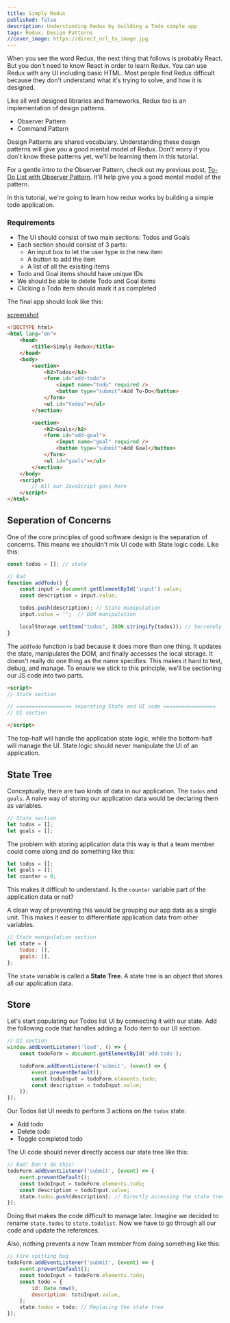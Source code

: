 ```yaml
---
title: Simply Redux
published: false
description: Understanding Redux by building a Todo simple app
tags: Redux, Design Patterns
//cover_image: https://direct_url_to_image.jpg
---
```


<!-- Redux is a library for managing global application state.
Redux is typically used with React

Redux uses a "one-way data flow" app structure

Command Pattern allows you to decouple the requester of an action from the object that actually performs the action.

The client is responsible for creating the command object. The command object consist of a set of actions on a reciever.

The command object encapsulates the actions and can be called to invoke the actions on the Receiver.

The command pattern encapsulates a request as an object, thereby letting you parameterize other other objects with different requests.

The command pattern aims to encapsulate method invocation, requests or operations into a single object and gives us the ability to both parameterize and pass method calls around that can be executed at our discretion.

Meta command pattern allows you to create macros of commands so that you can execute multiple commands at once.

A null object is useful when you don't have a meaningful object to return, and yet you want to remove the responsibility for handling null from the client.
Smart command objects implement the logic needed to carry out a request.
When you use the Command Pattern, you end up with a log of small classes.

Actions are request objects to a reciever/command -->

When you see the word Redux, the next thing that follows is probably React. But you don't need to know React in order to learn Redux. You can use Redux with any UI including basic HTML. Most people find Redux difficult because they don't understand what it's trying to solve, and how it is designed.

Like all well designed libraries and frameworks, Redux too is an implementation of design patterns.

- Observer Pattern
- Command Pattern

Design Patterns are shared vocabulary. Understanding these design patterns will give you a good mental model of Redux. Don't worry if you don't know these patterns yet, we'll be learning them in this tutorial.

For a gentle intro to the Observer Pattern, check out my previous post, [To-Do List with Observer Pattern](https://dev.to/devusman/to-do-list-with-observer-pattern-1cl7). It'll help give you a good mental model of the pattern.

In this tutorial, we're going to learn how redux works by building a simple todo application.

### Requirements

- The UI should consist of two main sections: Todos and Goals
- Each section should consist of 3 parts:
  - An input box to let the user type in the new item
  - A button to add the item
  - A list of all the exisiting items
- Todo and Goal items should have unique IDs
- We should be able to delete Todo and Goal items
- Clicking a Todo item should mark it as completed

The final app should look like this:

[screenshot](./app_screenshot.png)

```html
<!DOCTYPE html>
<html lang="en">
    <head>
        <title>Simply Redux</title>
    </head>
    <body>
        <section>
            <h2>Todos</h2>
            <form id="add-todo">
                <input name="todo" required />
                <button type="submit">Add To-Do</button>
            </form>
            <ul id="todos"></ul>
        </section>

        <section>
            <h2>Goals</h2>
            <form id="add-goal">
                <input name="goal" required />
                <button type="submit">Add Goal</button>
            </form>
            <ul id="goals"></ul>
        </section>
    </body>
    <script>
        // All our JavaScript goes here
    </script>
</html>
```

## Seperation of Concerns

One of the core principles of good software design is the separation of concerns. This means we shouldn't mix UI code with State logic code. Like this:

```js
const todos = []; // state

// Bad
function addTodo() {
    const input = document.getElementById('input').value;
    const description = input.value;

    todos.push(description); // State manipulation
    input.value = '';  // DOM manipulation

    localStorage.setItem("todos", JSON.stringify(todos)); // Secretely using the local storage. Not cool!
}
```

The `addTodo` function is bad because it does more than one thing. It updates the state, manipulates the DOM, and finally accesses the local storage. It doesn't really do one thing as the name specifies. This makes it hard to test, debug, and manage. To ensure we stick to this principle, we'll be sectioning our JS code into two parts.

```html
<script>
// State section

// ================== separating State and UI code =================
// UI section

</script>
```

The top-half will handle the application state logic, while the bottom-half will manage the UI. State logic should never manipulate the UI of an application.

## State Tree

Conceptually, there are two kinds of data in our application. The `todos` and `goals`. A naive way of storing our application data would be declaring them as variables.

```js
// State section
let todos = [];
let goals = [];
```

The problem with storing application data this way is that a team member could come along and do something like this:

```js
let todos = [];
let goals = [];
let counter = 0;
```

This makes it difficult to understand. Is the `counter` variable part of the application data or not?

A clean way of preventing this would be grouping our app data as a single unit. This makes it easier to differentiate application data from other variables.

```js
// State manipulation section
let state = {
    todos: [],
    goals: [],
};
```

The `state` variable is called a **State Tree**. A state tree is an object that stores all our application data.

## Store

Let's start populating our Todos list UI by connecting it with our state. Add the following code that handles adding a Todo item to our UI section.

```js
// UI section
window.addEventListener('load', () => {
    const todoForm = document.getElementById('add-todo');

    todoForm.addEventListener('submit', (event) => {
        event.preventDefault();
        const todoInput = todoForm.elements.todo;
        const description = todoInput.value;
    });
});
```

Our Todos list UI needs to perform 3 actions on the `todos` state:

- Add todo
- Delete todo
- Toggle completed todo

The UI code should never directly access our state tree like this:

```js
// Bad! Don't do this!
todoForm.addEventListener('submit', (event) => {
    event.preventDefault();
    const todoInput = todoForm.elements.todo;
    const description = todoInput.value;
    state.todos.push(description); // Directly accessing the state tree
});
```

Doing that makes the code difficult to manage later. Imagine we decided to rename `state.todos` to `state.todolist`. Now we have to go through all our code and update the references.

Also, nothing prevents a new Team member from doing something like this:

```js
// Fire spitting bug
todoForm.addEventListener('submit', (event) => {
    event.preventDefault();
    const todoInput = todoForm.elements.todo;
    const todo = {
        id: Date.now(),
        description: totoInput.value,
    };
    state.todos = todo; // Replacing the state tree 
});
```
